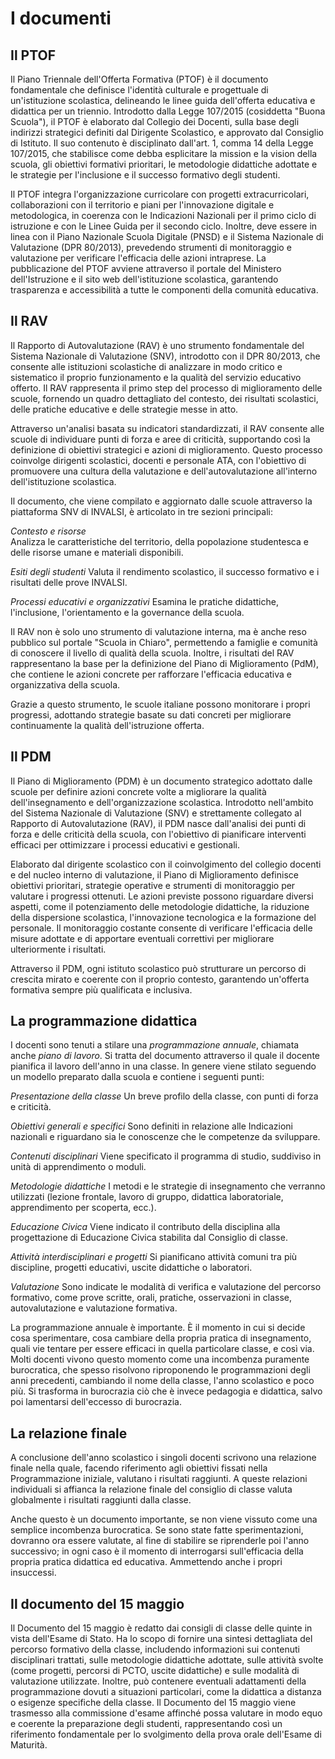 # I documenti

## Il PTOF 

Il Piano Triennale dell'Offerta Formativa (PTOF) è il documento
fondamentale che definisce l'identità culturale e progettuale di
un'istituzione scolastica, delineando le linee guida dell'offerta
educativa e didattica per un triennio. Introdotto dalla Legge 107/2015
(cosiddetta "Buona Scuola"), il PTOF è elaborato dal Collegio dei
Docenti, sulla base degli indirizzi strategici definiti dal Dirigente
Scolastico, e approvato dal Consiglio di Istituto. Il suo contenuto è
disciplinato dall'art. 1, comma 14 della Legge 107/2015, che stabilisce
come debba esplicitare la mission e la vision della scuola, gli
obiettivi formativi prioritari, le metodologie didattiche adottate e le
strategie per l'inclusione e il successo formativo degli studenti.

Il PTOF integra l'organizzazione curricolare con progetti
extracurricolari, collaborazioni con il territorio e piani per
l'innovazione digitale e metodologica, in coerenza con le Indicazioni
Nazionali per il primo ciclo di istruzione e con le Linee Guida per il
secondo ciclo. Inoltre, deve essere in linea con il Piano Nazionale
Scuola Digitale (PNSD) e il Sistema Nazionale di Valutazione (DPR
80/2013), prevedendo strumenti di monitoraggio e valutazione per
verificare l'efficacia delle azioni intraprese. La pubblicazione del
PTOF avviene attraverso il portale del Ministero dell'Istruzione e il
sito web dell'istituzione scolastica, garantendo trasparenza e
accessibilità a tutte le componenti della comunità educativa.

## Il RAV  

Il Rapporto di Autovalutazione (RAV) è uno strumento fondamentale del
Sistema Nazionale di Valutazione (SNV), introdotto con il DPR 80/2013,
che consente alle istituzioni scolastiche di analizzare in modo critico
e sistematico il proprio funzionamento e la qualità del servizio
educativo offerto. Il RAV rappresenta il primo step del processo di
miglioramento delle scuole, fornendo un quadro dettagliato del contesto,
dei risultati scolastici, delle pratiche educative e delle strategie
messe in atto.

Attraverso un'analisi basata su indicatori standardizzati, il RAV
consente alle scuole di individuare punti di forza e aree di criticità,
supportando così la definizione di obiettivi strategici e azioni di
miglioramento. Questo processo coinvolge dirigenti scolastici, docenti e
personale ATA, con l'obiettivo di promuovere una cultura della
valutazione e dell'autovalutazione all'interno dell'istituzione
scolastica.

Il documento, che viene compilato e aggiornato dalle scuole attraverso
la piattaforma SNV di INVALSI, è articolato in tre sezioni principali:

*Contesto e risorse*  
Analizza le caratteristiche del territorio, della
popolazione studentesca e delle risorse umane e materiali disponibili.

*Esiti degli studenti*
Valuta il rendimento scolastico, il successo
formativo e i risultati delle prove INVALSI.

*Processi educativi e organizzativi*
Esamina le pratiche didattiche, l'inclusione, l'orientamento e la governance della scuola.

Il RAV non è solo uno strumento di valutazione interna, ma è anche reso
pubblico sul portale "Scuola in Chiaro", permettendo a famiglie e
comunità di conoscere il livello di qualità della scuola. Inoltre, i
risultati del RAV rappresentano la base per la definizione del Piano di
Miglioramento (PdM), che contiene le azioni concrete per rafforzare
l'efficacia educativa e organizzativa della scuola.

Grazie a questo strumento, le scuole italiane possono monitorare i
propri progressi, adottando strategie basate su dati concreti per
migliorare continuamente la qualità dell'istruzione offerta.

## Il PDM

Il Piano di Miglioramento (PDM) è un documento strategico adottato dalle
scuole per definire azioni concrete volte a migliorare la qualità
dell'insegnamento e dell'organizzazione scolastica. Introdotto
nell'ambito del Sistema Nazionale di Valutazione (SNV) e strettamente
collegato al Rapporto di Autovalutazione (RAV), il PDM nasce
dall'analisi dei punti di forza e delle criticità della scuola, con
l'obiettivo di pianificare interventi efficaci per ottimizzare i
processi educativi e gestionali.

Elaborato dal dirigente scolastico con il coinvolgimento del collegio
docenti e del nucleo interno di valutazione, il Piano di Miglioramento
definisce obiettivi prioritari, strategie operative e strumenti di
monitoraggio per valutare i progressi ottenuti. Le azioni previste
possono riguardare diversi aspetti, come il potenziamento delle
metodologie didattiche, la riduzione della dispersione scolastica,
l'innovazione tecnologica e la formazione del personale. Il monitoraggio
costante consente di verificare l'efficacia delle misure adottate e di
apportare eventuali correttivi per migliorare ulteriormente i risultati.

Attraverso il PDM, ogni istituto scolastico può strutturare un percorso
di crescita mirato e coerente con il proprio contesto, garantendo
un'offerta formativa sempre più qualificata e inclusiva.

## La programmazione didattica

I docenti sono tenuti a stilare una *programmazione annuale*, chiamata
anche *piano di lavoro*. Si tratta del documento attraverso il quale il
docente pianifica il lavoro dell'anno in una classe. In genere viene
stilato seguendo un modello preparato dalla scuola e contiene i seguenti
punti:

*Presentazione della classe*
Un breve profilo della classe, con punti di forza e criticità.

*Obiettivi generali e specifici*
Sono definiti in relazione alle Indicazioni nazionali e riguardano sia
le conoscenze che le competenze da sviluppare.

*Contenuti disciplinari*
Viene specificato il programma di studio, suddiviso in unità di
apprendimento o moduli.

*Metodologie didattiche*
I metodi e le strategie di insegnamento che verranno utilizzati (lezione
frontale, lavoro di gruppo, didattica laboratoriale, apprendimento per
scoperta, ecc.).

*Educazione Civica*
Viene indicato il contributo della disciplina alla progettazione di
Educazione Civica stabilita dal Consiglio di classe.

*Attività interdisciplinari e progetti*
Si pianificano attività comuni tra più discipline, progetti educativi,
uscite didattiche o laboratori.

*Valutazione*
Sono indicate le modalità di verifica e valutazione del percorso
formativo, come prove scritte, orali, pratiche, osservazioni in classe,
autovalutazione e valutazione formativa.

La programmazione annuale è importante. È il momento in cui si decide
cosa sperimentare, cosa cambiare della propria pratica di insegnamento,
quali vie tentare per essere efficaci in quella particolare classe, e
così via. Molti docenti vivono questo momento come una incombenza
puramente burocratica, che spesso risolvono riproponendo le
programmazioni degli anni precedenti, cambiando il nome della classe,
l'anno scolastico e poco più. Si trasforma in burocrazia ciò che è
invece pedagogia e didattica, salvo poi lamentarsi dell'eccesso di
burocrazia.

## La relazione finale

A conclusione dell'anno scolastico i singoli docenti scrivono una
relazione finale nella quale, facendo riferimento agli obiettivi fissati
nella Programmazione iniziale, valutano i risultati raggiunti. A queste
relazioni individuali si affianca la relazione finale del consiglio di
classe valuta globalmente i risultati raggiunti dalla classe.

Anche questo è un documento importante, se non viene vissuto come una
semplice incombenza burocratica. Se sono state fatte sperimentazioni,
dovranno ora essere valutate, al fine di stabilire se riprenderle poi
l'anno successivo; in ogni caso è il momento di interrogarsi
sull'efficacia della propria pratica didattica ed educativa. Ammettendo
anche i propri insuccessi.

## Il documento del 15 maggio

Il Documento del 15 maggio è redatto dai consigli di classe delle quinte
in vista dell'Esame di Stato. Ha lo scopo di fornire una sintesi
dettagliata del percorso formativo della classe, includendo informazioni
sui contenuti disciplinari trattati, sulle metodologie didattiche
adottate, sulle attività svolte (come progetti, percorsi di PCTO, uscite
didattiche) e sulle modalità di valutazione utilizzate. Inoltre, può
contenere eventuali adattamenti della programmazione dovuti a situazioni
particolari, come la didattica a distanza o esigenze specifiche della
classe. Il Documento del 15 maggio viene trasmesso alla commissione
d'esame affinché possa valutare in modo equo e coerente la preparazione
degli studenti, rappresentando così un riferimento fondamentale per lo
svolgimento della prova orale dell'Esame di Maturità.
